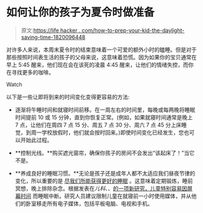 # 如何让你的孩子为夏令时做准备

> 原文:[https://life hacker . com/how-to-prep-your-kid-the-daylight-saving-time-1820096448](https://lifehacker.com/how-to-prep-your-kid-for-daylight-saving-time-1820096448)

对许多人来说，本周末夏令时的结束意味着一个可爱的额外小时的瞌睡。但是对于那些按照时间表生活的孩子的父母来说，这意味着恐慌。因为如果你的宝贝通常在早上 5:45 醒来，他们现在会在该死的凌晨 4:45 醒来，让他们的情绪失控，而你在寻找更多的咖啡。

Watch

以下是一些让即将到来的时间变化变得更容易的方法:

*   逐渐将午睡时间和就寝时间前移。在一周左右的时间里，每晚或每两晚将睡眠时间提前 10 或 15 分钟，直到你恢复正常。(例如，如果就寝时间通常是晚上 7 点，让他们在周四 7 点 15 分、周五 7 点 30 分、周六 7 点 45 分上床睡觉，到周一学校放假时，他们就会按时回来。)即使时间变化已经发生，您也可以开始此过程。
*   **控制光线。**购买遮光窗帘，确保你孩子的房间不会发出“该起床了！”当它不是。

*   **养成良好的睡眠习惯。**无论是孩子还是成年人都不太适应我们昼夜节律的变化，所以重要的是 [尽我们所能获得更好的睡眠](https://lifehacker.com/how-to-get-better-sleep-and-need-less-every-night-5971884) 。这意味着定期锻炼，睡前冥想，晚上排除杂念。根据发表在*儿科*、、[的一项新研究，儿童特别容易因屏幕时间](https://www.sciencedaily.com/releases/2017/11/171101130549.htm) 而睡眠中断。研究人员建议限制儿童在就寝前一小时使用媒体，并从他们的卧室移走所有电子媒体，包括平板电脑、电视和手机。